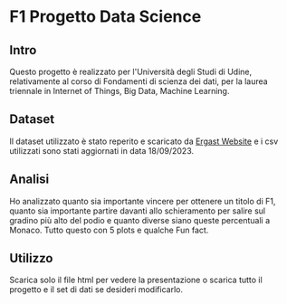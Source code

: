 # F1 Progetto Data Science 

## Intro
Questo progetto è realizzato per l'Università degli Studi di Udine, relativamente al corso di Fondamenti di scienza dei dati, per la laurea triennale in Internet of Things, Big Data, Machine Learning.

## Dataset
Il dataset utilizzato è stato reperito e scaricato da [Ergast Website](https://ergast.com/mrd/db/) e i csv utilizzati sono stati aggiornati in data 18/09/2023.

## Analisi
Ho analizzato quanto sia importante vincere per ottenere un titolo di F1, quanto sia importante partire davanti allo schieramento per salire sul gradino più alto del podio e quanto diverse siano queste percentuali a Monaco. Tutto questo con 5 plots e qualche Fun fact.

## Utilizzo
Scarica solo il file html per vedere la presentazione o scarica tutto il progetto e il set di dati se desideri modificarlo.
